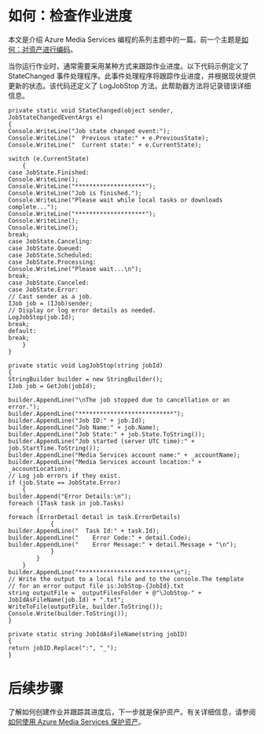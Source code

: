 <properties linkid="develop-media-services-how-to-guides-check-job-progress" urlDisplayName="Check Job Progress" pageTitle="How to Check Job Progress in Media Services - Azure" metaKeywords="" description="Learn how to use event handler code to track job progress and send status updates. Code samples are written in C# and use the Media Services SDK for .NET." metaCanonical="" services="media-services" documentationCenter="" title="How to: Check Job Progress" authors="migree" solutions="" manager="" editor="" />

如何：检查作业进度
==================

本文是介绍 Azure Media Services 编程的系列主题中的一篇。前一个主题是[如何：对资产进行编码](http://go.microsoft.com/fwlink/?LinkID=301753&clcid=0x409)。

当你运行作业时，通常需要采用某种方式来跟踪作业进度。以下代码示例定义了 StateChanged 事件处理程序。此事件处理程序将跟踪作业进度，并根据现状提供更新的状态。该代码还定义了 LogJobStop 方法。此帮助器方法将记录错误详细信息。

``` {}
private static void StateChanged(object sender, JobStateChangedEventArgs e)
{
Console.WriteLine("Job state changed event:");
Console.WriteLine("  Previous state:" + e.PreviousState);
Console.WriteLine("  Current state:" + e.CurrentState);

switch (e.CurrentState)
    {
case JobState.Finished:
Console.WriteLine();
Console.WriteLine("********************");
Console.WriteLine("Job is finished.");
Console.WriteLine("Please wait while local tasks or downloads complete...");
Console.WriteLine("********************");
Console.WriteLine();
Console.WriteLine();
break;
case JobState.Canceling:
case JobState.Queued:
case JobState.Scheduled:
case JobState.Processing:
Console.WriteLine("Please wait...\n");
break;
case JobState.Canceled:
case JobState.Error:
// Cast sender as a job.
IJob job = (IJob)sender;
// Display or log error details as needed.
LogJobStop(job.Id);
break;
default:
break;
    }
}

private static void LogJobStop(string jobId)
{
StringBuilder builder = new StringBuilder();
IJob job = GetJob(jobId);

builder.AppendLine("\nThe job stopped due to cancellation or an error.");
builder.AppendLine("***************************");
builder.AppendLine("Job ID:" + job.Id);
builder.AppendLine("Job Name:" + job.Name);
builder.AppendLine("Job State:" + job.State.ToString());
builder.AppendLine("Job started (server UTC time):" + job.StartTime.ToString());
builder.AppendLine("Media Services account name:" + _accountName);
builder.AppendLine("Media Services account location:" + _accountLocation);
// Log job errors if they exist.  
if (job.State == JobState.Error)
    {
builder.Append("Error Details:\n");
foreach (ITask task in job.Tasks)
        {
foreach (ErrorDetail detail in task.ErrorDetails)
            {
builder.AppendLine("  Task Id:" + task.Id);
builder.AppendLine("    Error Code:" + detail.Code);
builder.AppendLine("    Error Message:" + detail.Message + "\n");
            }
        }
    }
builder.AppendLine("***************************\n");
// Write the output to a local file and to the console.The template 
// for an error output file is:JobStop-{JobId}.txt
string outputFile = _outputFilesFolder + @"\JobStop-" + JobIdAsFileName(job.Id) + ".txt";
WriteToFile(outputFile, builder.ToString());
Console.Write(builder.ToString());
}

private static string JobIdAsFileName(string jobID)
{
return jobID.Replace(":", "_");
}
```

后续步骤
========

了解如何创建作业并跟踪其进度后，下一步就是保护资产。有关详细信息，请参阅[如何使用 Azure Media Services 保护资产](http://go.microsoft.com/fwlink/?LinkID=301813&clcid=0x409)。


